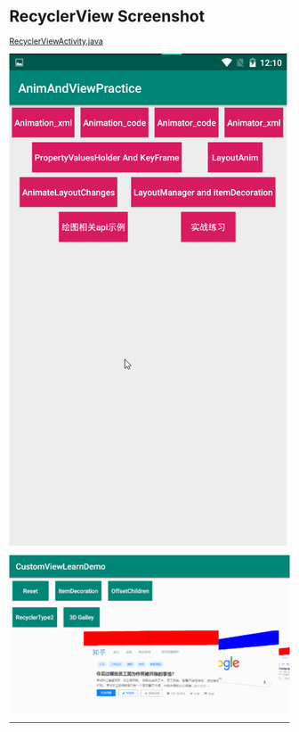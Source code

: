 # RecyclerView  Screenshot

[RecyclerViewActivity.java](https://github.com/103style/AnimAndCustomViewDemo/tree/master/app/src/main/java/com/lxk/animandview/recyclerview/RecyclerViewActivity.java)

![recyclerview.gif](https://github.com/103style/AnimAndCustomViewDemo/blob/master/gif/recyclerview/recyclerview.gif)

![recyclerview3d.gif](https://github.com/103style/AnimAndCustomViewDemo/blob/master/gif/recyclerview/recyclerview3d.gif)

---
